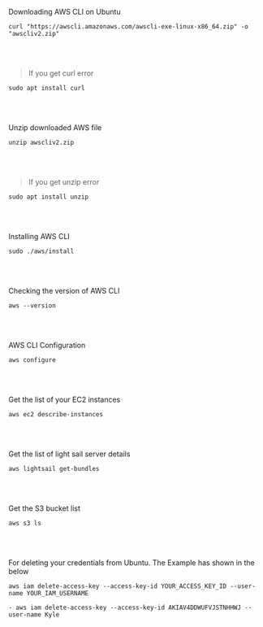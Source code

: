 Downloading AWS CLI on Ubuntu
```
curl "https://awscli.amazonaws.com/awscli-exe-linux-x86_64.zip" -o "awscliv2.zip"
```
<br />
<br />


> If you get curl error
```
sudo apt install curl
```
<br />
<br />


Unzip downloaded AWS file
```
unzip awscliv2.zip
```
<br />
<br />


> If you get unzip error
```
sudo apt install unzip
```
<br />
<br />


Installing AWS CLI
```
sudo ./aws/install
```
<br />
<br />


Checking the version of AWS CLI
```
aws --version
```
<br />
<br />


AWS CLI Configuration
```
aws configure
```
<br />
<br />


Get the list of your EC2 instances
```
aws ec2 describe-instances
```
<br />
<br />


Get the list of light sail server details
```
aws lightsail get-bundles
```
<br />
<br />


Get the S3 bucket list
```
aws s3 ls
```
<br />
<br />


For deleting your credentials from Ubuntu. The Example has shown in the below
```
aws iam delete-access-key --access-key-id YOUR_ACCESS_KEY_ID --user-name YOUR_IAM_USERNAME
```
```
- aws iam delete-access-key --access-key-id AKIAV4DDWUFVJSTNHHWJ --user-name Kyle
```
